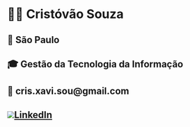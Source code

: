 <h1> 👨‍💼 Cristóvão Souza</h1>
<h2> 📍   São Paulo</h2>
<h2> 🎓 Gestão da Tecnologia da Informação</h2>
<h2 >📧 cris.xavi.sou@gmail.com</h2>
<h2><img src="https://iconduck.com/icons/13114/linkedin-original";><a href="https://www.linkedin.com/me?trk=p_mwhlite_feed-secondary_nav">LinkedIn</a></h2>
